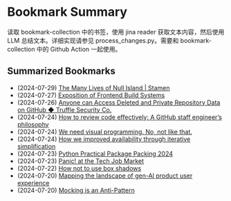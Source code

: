 # Bookmark Summary 
读取 bookmark-collection 中的书签，使用 jina reader 获取文本内容，然后使用 LLM 总结文本。详细实现请参见 process_changes.py。需要和 bookmark-collection 中的 Github Action 一起使用。
    
## Summarized Bookmarks
- (2024-07-29) [The Many Lives of Null Island | Stamen](202407/2024-07-29-the-many-lives-of-null-island-|-stamen.md)
- (2024-07-27) [Exposition of Frontend Build Systems](202407/2024-07-29-exposition-of-frontend-build-systems.md)
- (2024-07-26) [Anyone can Access Deleted and Private Repository Data on GitHub ◆ Truffle Security Co.](202407/2024-07-29-anyone-can-access-deleted-and-private-repository-data-on-github-◆-truffle-security-co..md)
- (2024-07-24) [How to review code effectively: A GitHub staff engineer’s philosophy](202407/2024-07-29-how-to-review-code-effectively:-a-github-staff-engineer’s-philosophy.md)
- (2024-07-24) [We need visual programming. No, not like that.](202407/2024-07-29-we-need-visual-programming.-no,-not-like-that..md)
- (2024-07-24) [How we improved availability through iterative simplification](202407/2024-07-29-how-we-improved-availability-through-iterative-simplification.md)
- (2024-07-23) [Python Practical Package Packing 2024](202407/2024-07-29-python-practical-package-packing-2024.md)
- (2024-07-23) [Panic! at the Tech Job Market](202407/2024-07-29-panic!-at-the-tech-job-market.md)
- (2024-07-22) [How not to use box shadows](202407/2024-07-29-how-not-to-use-box-shadows.md)
- (2024-07-20) [Mapping the landscape of gen-AI product user experience](202407/2024-07-29-mapping-the-landscape-of-gen-ai-product-user-experience.md)
- (2024-07-20) [Mocking is an Anti-Pattern](202407/2024-07-29-mocking-is-an-anti-pattern.md)
